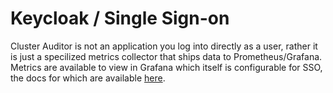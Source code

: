 # Keycloak / Single Sign-on

Cluster Auditor is not an application you log into directly as a user, rather it is just a specilized metrics collector that ships data to Prometheus/Grafana. Metrics are available to view in Grafana which itself is configurable for SSO, the docs for which are available [here](https://repo1.dso.mil/platform-one/big-bang/apps/core/monitoring/-/blob/main/docs/KEYCLOAK.md).
